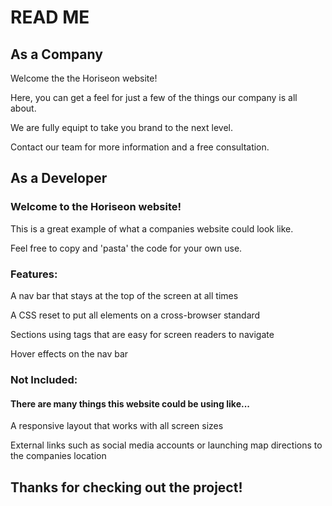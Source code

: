 # READ ME

## As a Company

Welcome the the Horiseon website!

Here, you can get a feel for just a few of the things our company is all about.

We are fully equipt to take you brand to the next level.

Contact our team for more information and a free consultation.


## As a Developer

### Welcome to the Horiseon website!

This is a great example of what a companies website could look like.

Feel free to copy and 'pasta' the code for your own use.

### Features:

A nav bar that stays at the top of the screen at all times

A CSS reset to put all elements on a cross-browser standard

Sections using tags that are easy for screen readers to navigate

Hover effects on the nav bar

### Not Included:

#### There are many things this website could be using like...

A responsive layout that works with all screen sizes

External links such as social media accounts or launching map directions to the companies location

## Thanks for checking out the project!
